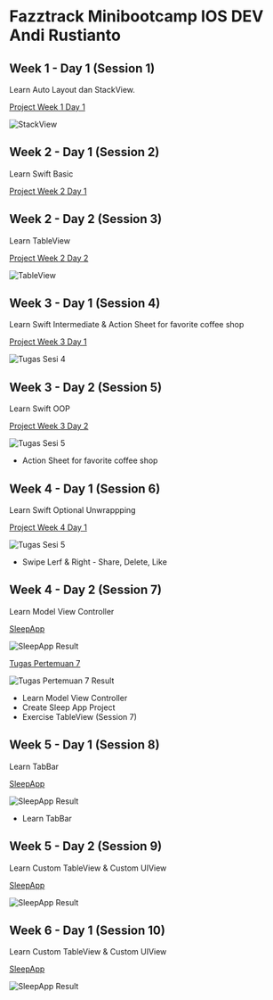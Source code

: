 # Fazztrack Minibootcamp IOS DEV Andi Rustianto

## Week 1 - Day 1 (Session 1)

Learn Auto Layout dan StackView.

[Project Week 1 Day 1](https://github.com/anditorx/fazztrack-minibootcamp-iosdev-andi/tree/main/01-Week1-Day01-Auto%20Layout%20dan%20StackView)

![StackView](https://github.com/anditorx/fazztrack-minibootcamp-iosdev-andi/blob/main/01-Week1-Day01-Auto%20Layout%20dan%20StackView/Day01-Tugas/Screen%20Shot%202022-09-11%20at%2016.24.26.png)

## Week 2 - Day 1 (Session 2)

Learn Swift Basic

[Project Week 2 Day 1](https://github.com/anditorx/fazztrack-minibootcamp-iosdev-andi/tree/main/02-Week2-Day01-SwiftBasic%20%26%20TableView/MyPlayground.playground)

## Week 2 - Day 2 (Session 3)

Learn TableView

[Project Week 2 Day 2](https://github.com/anditorx/fazztrack-minibootcamp-iosdev-andi/tree/main/03-Week2-Day02-TableView)

![TableView](https://github.com/anditorx/fazztrack-minibootcamp-iosdev-andi/blob/main/03-Week2-Day02-TableView/Tugas_TableView/Simulator%20Screen%20Recording%20-%20iPhone%2013%20-%202022-09-18%20at%2014.56.53.gif)

## Week 3 - Day 1 (Session 4)

Learn Swift Intermediate & Action Sheet for favorite coffee shop

[Project Week 3 Day 1](https://github.com/anditorx/fazztrack-minibootcamp-iosdev-andi/tree/main/04-Week3-Day01-SwiftIntermediate%20%26%20Rebuild%20Your%20App)

![Tugas Sesi 4](https://github.com/anditorx/fazztrack-minibootcamp-iosdev-andi/blob/main/04-Week3-Day01-SwiftIntermediate%20%26%20Rebuild%20Your%20App/result.gif)

## Week 3 - Day 2 (Session 5)

Learn Swift OOP

[Project Week 3 Day 2](https://github.com/anditorx/fazztrack-minibootcamp-iosdev-andi/tree/main/05-Week3-Day02-OOP)

![Tugas Sesi 5](https://github.com/anditorx/fazztrack-minibootcamp-iosdev-andi/blob/main/05-Week3-Day02-OOP/result-sesi5.gif)

- Action Sheet for favorite coffee shop

## Week 4 - Day 1 (Session 6)

Learn Swift Optional Unwrappping

[Project Week 4 Day 1](https://github.com/anditorx/fazztrack-minibootcamp-iosdev-andi/tree/main/06-Week4-Day01-Optional%20Unwrapping%20in%20Swift)

![Tugas Sesi 5](https://github.com/anditorx/fazztrack-minibootcamp-iosdev-andi/blob/main/06-Week4-Day01-Optional%20Unwrapping%20in%20Swift/result.gif)

- Swipe Lerf & Right - Share, Delete, Like

## Week 4 - Day 2 (Session 7)

Learn Model View Controller

[SleepApp](https://github.com/anditorx/fazztrack-minibootcamp-iosdev-andi/tree/main/07-Week4-Day02-MVC/SleepApp)

![SleepApp Result](https://github.com/anditorx/fazztrack-minibootcamp-iosdev-andi/blob/main/07-Week4-Day02-MVC/sleepApp.png)

[Tugas Pertemuan 7](https://github.com/anditorx/fazztrack-minibootcamp-iosdev-andi/tree/main/07-Week4-Day02-MVC/Tugas_TableView)

![Tugas Pertemuan 7 Result](https://github.com/anditorx/fazztrack-minibootcamp-iosdev-andi/blob/main/07-Week4-Day02-MVC/result_tugas.gif)

- Learn Model View Controller
- Create Sleep App Project
- Exercise TableView (Session 7)

## Week 5 - Day 1 (Session 8)

Learn TabBar

[SleepApp](https://github.com/anditorx/fazztrack-minibootcamp-iosdev-andi/tree/main/08-Week5-Day01-TabBar/SleepApp)

![SleepApp Result](https://github.com/anditorx/fazztrack-minibootcamp-iosdev-andi/blob/main/08-Week5-Day01-TabBar/result.gif)

- Learn TabBar

## Week 5 - Day 2 (Session 9)

Learn Custom TableView & Custom UIView

[SleepApp](https://github.com/anditorx/fazztrack-minibootcamp-iosdev-andi/tree/main/09-Week5-Day02-CustomTableView/SleepApp)

![SleepApp Result](https://github.com/anditorx/fazztrack-minibootcamp-iosdev-andi/blob/main/09-Week5-Day02-CustomTableView/result-sleepapp-sesi9.gif)

## Week 6 - Day 1 (Session 10)

Learn Custom TableView & Custom UIView

[SleepApp](https://github.com/anditorx/fazztrack-minibootcamp-iosdev-andi/tree/main/10-Week6-Day01-Custom%20Navigation%20Bar/SleepApp)

![SleepApp Result](https://github.com/anditorx/fazztrack-minibootcamp-iosdev-andi/blob/main/10-Week6-Day01-Custom%20Navigation%20Bar/result.gif)
